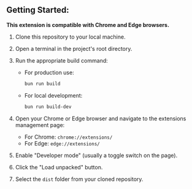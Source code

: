 ## Getting Started:

**This extension is compatible with Chrome and Edge browsers.**

1.  Clone this repository to your local machine.
2.  Open a terminal in the project's root directory.
3.  Run the appropriate build command:

    * For production use:
        ```bash
        bun run build
        ```
    * For local development:
        ```bash
        bun run build-dev
        ```

4.  Open your Chrome or Edge browser and navigate to the extensions management page:

    * For Chrome: `chrome://extensions/`
    * For Edge: `edge://extensions/`

5.  Enable "Developer mode" (usually a toggle switch on the page).
6.  Click the "Load unpacked" button.
7.  Select the `dist` folder from your cloned repository.
